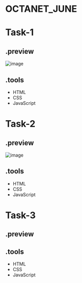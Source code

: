 # OCTANET_JUNE

# Task-1
## .preview
![image](https://github.com/Sunku-Venkateswarlu-Bharath/OCTANET_JUNE/assets/94451263/8ce327e2-3155-4107-bd60-560f4247b8b8)

## .tools
- HTML
- CSS
- JavaScript

# Task-2
## .preview
![image](https://github.com/Sunku-Venkateswarlu-Bharath/OCTANET_JUNE/assets/94451263/656b5ea2-3b9a-4243-8440-d4a83be1fa91)

## .tools
- HTML
- CSS
- JavaScript

# Task-3
## .preview


## .tools
- HTML
- CSS
- JavaScript
